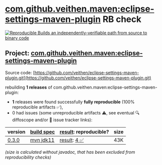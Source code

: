 [com.github.veithen.maven:eclipse-settings-maven-plugin](https://central.sonatype.com/artifact/com.github.veithen.maven/eclipse-settings-maven-plugin/versions) RB check
=======

[![Reproducible Builds](https://reproducible-builds.org/images/logos/rb.svg) an independently-verifiable path from source to binary code](https://reproducible-builds.org/)

## Project: [com.github.veithen.maven:eclipse-settings-maven-plugin](https://central.sonatype.com/artifact/com.github.veithen.maven/eclipse-settings-maven-plugin/versions)

Source code: [https://github.com/veithen/eclipse-settings-maven-plugin.git](https://github.com/veithen/eclipse-settings-maven-plugin.git)

rebuilding **1 releases** of com.github.veithen.maven:eclipse-settings-maven-plugin:
- **1** releases were found successfully **fully reproducible** (100% reproducible artifacts :white_check_mark:),
- 0 had issues (some unreproducible artifacts :warning:, see eventual :mag: diffoscope and/or :memo: issue tracker links):

| version | [build spec](/BUILDSPEC.md) | [result](https://reproducible-builds.org/docs/jvm/): reproducible? | size |
| -- | --------- | ------ | -- |
| [0.3.0](https://central.sonatype.com/artifact/com.github.veithen.maven/eclipse-settings-maven-plugin/0.3.0/pom) | [mvn jdk11](eclipse-settings-maven-plugin-0.3.0.buildspec) | [result](eclipse-settings-maven-plugin-0.3.0.buildinfo): [4 :white_check_mark: ](eclipse-settings-maven-plugin-0.3.0.buildcompare) | 43K |

<i>(size is calculated without javadoc, that has been excluded from reproducibility checks)</i>
